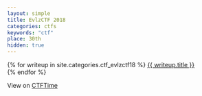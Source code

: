 ```yaml
---
layout: simple
title: EvlzCTF 2018
categories: ctfs
keywords: "ctf"
place: 30th
hidden: true
---
```


<div class="writeups">
    {% for writeup in site.categories.ctf_evlzctf18 %}
    <a href="{{ writeup.url }}" title="{{ writeup.description }}">
        {{ writeup.title }} <br>
    </a>
    {% endfor %}
</div>

View on [CTFTime](https://ctftime.org/event/570)
